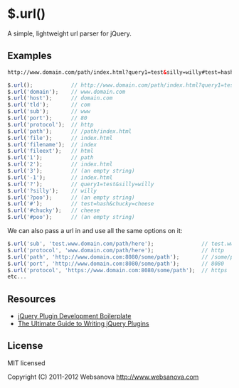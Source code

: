 # $.url()

A simple, lightweight url parser for jQuery.


## Examples

```html
http://www.domain.com/path/index.html?query1=test&silly=willy#test=hash&chucky=cheese
```

```javascript
$.url();            // http://www.domain.com/path/index.html?query1=test&silly=willy#test=hash&chucky=cheese
$.url('domain');    // www.domain.com
$.url('host');      // domain.com
$.url('tld');       // com
$.url('sub');       // www
$.url('port');      // 80
$.url('protocol');  // http
$.url('path');      // /path/index.html
$.url('file');      // index.html
$.url('filename');  // index
$.url('fileext');   // html
$.url('1');         // path
$.url('2');         // index.html
$.url('3');         // (an empty string)
$.url('-1');        // index.html
$.url('?');         // query1=test&silly=willy
$.url('?silly');    // willy
$.url('?poo');      // (an empty string)
$.url('#');         // test=hash&chucky=cheese
$.url('#chucky');   // cheese
$.url('#poo');      // (an empty string)
```

We can also pass a url in and use all the same options on it:

```javascript
$.url('sub', 'test.www.domain.com/path/here');               // test.www
$.url('protocol', 'www.domain.com/path/here');               // http
$.url('path', 'http://www.domain.com:8080/some/path');       // /some/path
$.url('port', 'http://www.domain.com:8080/some/path');       // 8080
$.url('protocol', 'https://www.domain.com:8080/some/path');  // https
etc...
```


## Resources

* [jQuery Plugin Development Boilerplate](http://www.websanova.com/tutorials/jquery/jquery-plugin-development-boilerplate)
* [The Ultimate Guide to Writing jQuery Plugins](http://www.websanova.com/tutorials/jquery/the-ultimate-guide-to-writing-jquery-plugins)


## License

MIT licensed

Copyright (C) 2011-2012 Websanova http://www.websanova.com